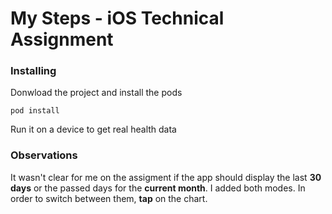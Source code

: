 # My Steps - iOS Technical Assignment 

### Installing

Donwload the project and install the pods

```
pod install
```

Run it on a device to get real health data

### Observations

It wasn't clear for me on the assigment if the app should display the last **30 days** or the passed days for the **current month**. I added both modes. In order to switch between them, **tap** on the chart.



